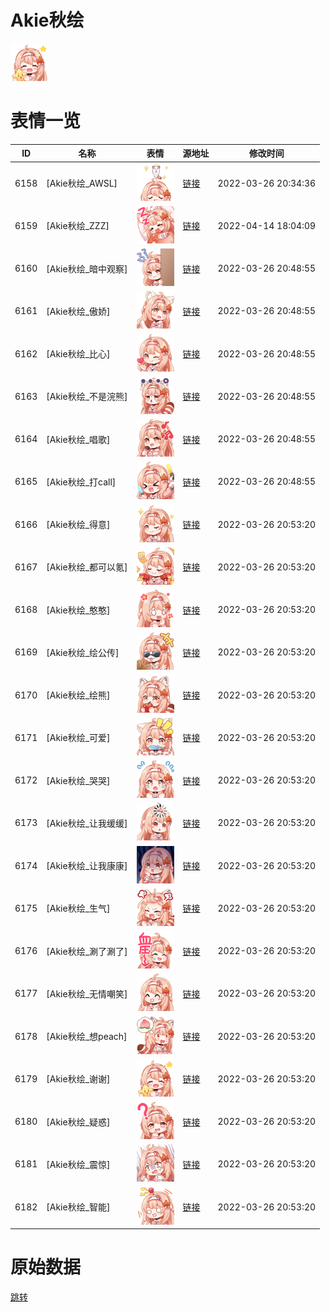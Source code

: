 # Akie秋绘

<img src="./cover.png" height="60" alt="cover" />

# 表情一览

|ID|名称|表情|源地址|修改时间|
|----|----|----|----|----|
|6158|[Akie秋绘_AWSL]|<img src="./pic/006158_%5BAkie秋绘_AWSL%5D.png" height="60" alt="AWSL"/>|[链接](http://i0.hdslb.com/bfs/emote/790ecc4e31e75d5af3fe2462534474f3749b85c1.png)|2022-03-26 20:34:36|
|6159|[Akie秋绘_ZZZ]|<img src="./pic/006159_%5BAkie秋绘_ZZZ%5D.png" height="60" alt="ZZZ"/>|[链接](http://i0.hdslb.com/bfs/emote/d72f9e45901626f8db8b7abc4091122e11229d03.png)|2022-04-14 18:04:09|
|6160|[Akie秋绘_暗中观察]|<img src="./pic/006160_%5BAkie秋绘_暗中观察%5D.png" height="60" alt="暗中观察"/>|[链接](http://i0.hdslb.com/bfs/emote/46b41164351e97cba3a41f7ca448ef906edbf40e.png)|2022-03-26 20:48:55|
|6161|[Akie秋绘_傲娇]|<img src="./pic/006161_%5BAkie秋绘_傲娇%5D.png" height="60" alt="傲娇"/>|[链接](http://i0.hdslb.com/bfs/emote/0452fc70794f268f3287cdbad22ca08841664391.png)|2022-03-26 20:48:55|
|6162|[Akie秋绘_比心]|<img src="./pic/006162_%5BAkie秋绘_比心%5D.png" height="60" alt="比心"/>|[链接](http://i0.hdslb.com/bfs/emote/c4743cbfc61d25ebbeb511db87795945832838ed.png)|2022-03-26 20:48:55|
|6163|[Akie秋绘_不是浣熊]|<img src="./pic/006163_%5BAkie秋绘_不是浣熊%5D.png" height="60" alt="不是浣熊"/>|[链接](http://i0.hdslb.com/bfs/emote/9382228c02214699dde4b950f9b2a3f85db12b26.png)|2022-03-26 20:48:55|
|6164|[Akie秋绘_唱歌]|<img src="./pic/006164_%5BAkie秋绘_唱歌%5D.png" height="60" alt="唱歌"/>|[链接](http://i0.hdslb.com/bfs/emote/61896604f2475f69781298d292cdd2457ffe12b6.png)|2022-03-26 20:48:55|
|6165|[Akie秋绘_打call]|<img src="./pic/006165_%5BAkie秋绘_打call%5D.png" height="60" alt="打call"/>|[链接](http://i0.hdslb.com/bfs/emote/ba07e4b55c24443413214eca805ecb54adc63680.png)|2022-03-26 20:48:55|
|6166|[Akie秋绘_得意]|<img src="./pic/006166_%5BAkie秋绘_得意%5D.png" height="60" alt="得意"/>|[链接](http://i0.hdslb.com/bfs/emote/3bd629b4e07116f08fb2112fce7dacd38f7343a4.png)|2022-03-26 20:53:20|
|6167|[Akie秋绘_都可以氪]|<img src="./pic/006167_%5BAkie秋绘_都可以氪%5D.png" height="60" alt="都可以氪"/>|[链接](http://i0.hdslb.com/bfs/emote/c7fa30fb6ea0c6c66c711a35fb2f9d4d6f296485.png)|2022-03-26 20:53:20|
|6168|[Akie秋绘_憨憨]|<img src="./pic/006168_%5BAkie秋绘_憨憨%5D.png" height="60" alt="憨憨"/>|[链接](http://i0.hdslb.com/bfs/emote/787929c6eec41999e9bebee4748ad9aebc81cfd6.png)|2022-03-26 20:53:20|
|6169|[Akie秋绘_绘公传]|<img src="./pic/006169_%5BAkie秋绘_绘公传%5D.png" height="60" alt="绘公传"/>|[链接](http://i0.hdslb.com/bfs/emote/0f2c6532cba8ac3d66a8d6c171dfa1114552a5ab.png)|2022-03-26 20:53:20|
|6170|[Akie秋绘_绘熊]|<img src="./pic/006170_%5BAkie秋绘_绘熊%5D.png" height="60" alt="绘熊"/>|[链接](http://i0.hdslb.com/bfs/emote/bdccb149ea452fa75e83691ed091aa0446c34aa4.png)|2022-03-26 20:53:20|
|6171|[Akie秋绘_可爱]|<img src="./pic/006171_%5BAkie秋绘_可爱%5D.png" height="60" alt="可爱"/>|[链接](http://i0.hdslb.com/bfs/emote/d1e9aeb4fee6a64e1cbc17c6fe129d3b74e41f50.png)|2022-03-26 20:53:20|
|6172|[Akie秋绘_哭哭]|<img src="./pic/006172_%5BAkie秋绘_哭哭%5D.png" height="60" alt="哭哭"/>|[链接](http://i0.hdslb.com/bfs/emote/06fb34e4d4d33477fcbf13cb5d8327c2bd746e76.png)|2022-03-26 20:53:20|
|6173|[Akie秋绘_让我缓缓]|<img src="./pic/006173_%5BAkie秋绘_让我缓缓%5D.png" height="60" alt="让我缓缓"/>|[链接](http://i0.hdslb.com/bfs/emote/a6a7fcdb0400a6fc5c956ac5fed9838205b67ead.png)|2022-03-26 20:53:20|
|6174|[Akie秋绘_让我康康]|<img src="./pic/006174_%5BAkie秋绘_让我康康%5D.png" height="60" alt="让我康康"/>|[链接](http://i0.hdslb.com/bfs/emote/b1dcbde7ea295579434d9153675ac6b51402953b.png)|2022-03-26 20:53:20|
|6175|[Akie秋绘_生气]|<img src="./pic/006175_%5BAkie秋绘_生气%5D.png" height="60" alt="生气"/>|[链接](http://i0.hdslb.com/bfs/emote/3a027043cdd9665576876577da3944925608a22a.png)|2022-03-26 20:53:20|
|6176|[Akie秋绘_涮了涮了]|<img src="./pic/006176_%5BAkie秋绘_涮了涮了%5D.png" height="60" alt="涮了涮了"/>|[链接](http://i0.hdslb.com/bfs/emote/a601ac75331b2830528d6f820c8fdf6c13a1f345.png)|2022-03-26 20:53:20|
|6177|[Akie秋绘_无情嘲笑]|<img src="./pic/006177_%5BAkie秋绘_无情嘲笑%5D.png" height="60" alt="无情嘲笑"/>|[链接](http://i0.hdslb.com/bfs/emote/d49b879bb12e8278a2c6e72888d73311b06cd3c6.png)|2022-03-26 20:53:20|
|6178|[Akie秋绘_想peach]|<img src="./pic/006178_%5BAkie秋绘_想peach%5D.png" height="60" alt="想peach"/>|[链接](http://i0.hdslb.com/bfs/emote/dcf1033f379565687def7f4e44e8f2b10764e157.png)|2022-03-26 20:53:20|
|6179|[Akie秋绘_谢谢]|<img src="./pic/006179_%5BAkie秋绘_谢谢%5D.png" height="60" alt="谢谢"/>|[链接](http://i0.hdslb.com/bfs/emote/15f6a3a7fc414e9ea8aed36af61bd3674d9b6e64.png)|2022-03-26 20:53:20|
|6180|[Akie秋绘_疑惑]|<img src="./pic/006180_%5BAkie秋绘_疑惑%5D.png" height="60" alt="疑惑"/>|[链接](http://i0.hdslb.com/bfs/emote/60aaa52b1d01d01241f5c865863b596dce76362d.png)|2022-03-26 20:53:20|
|6181|[Akie秋绘_震惊]|<img src="./pic/006181_%5BAkie秋绘_震惊%5D.png" height="60" alt="震惊"/>|[链接](http://i0.hdslb.com/bfs/emote/56f5d614ed0e3e92df57dc0989f1ad5ef430aa63.png)|2022-03-26 20:53:20|
|6182|[Akie秋绘_智能]|<img src="./pic/006182_%5BAkie秋绘_智能%5D.png" height="60" alt="智能"/>|[链接](http://i0.hdslb.com/bfs/emote/3b5a2fa422a5ad5ec96081d1533f69fd7a4e1c58.png)|2022-03-26 20:53:20|

# 原始数据

[跳转](./raw.json)

